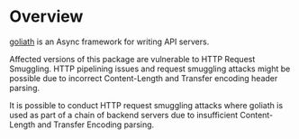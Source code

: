 # Overview
[goliath](https://rubygems.org/gems/goliath) is an Async framework for writing API servers.

Affected versions of this package are vulnerable to HTTP Request Smuggling. HTTP pipelining issues and request smuggling attacks might be possible due to incorrect Content-Length and Transfer encoding header parsing.

It is possible to conduct HTTP request smuggling attacks where goliath is used as part of a chain of backend servers due to insufficient Content-Length and Transfer Encoding parsing.
